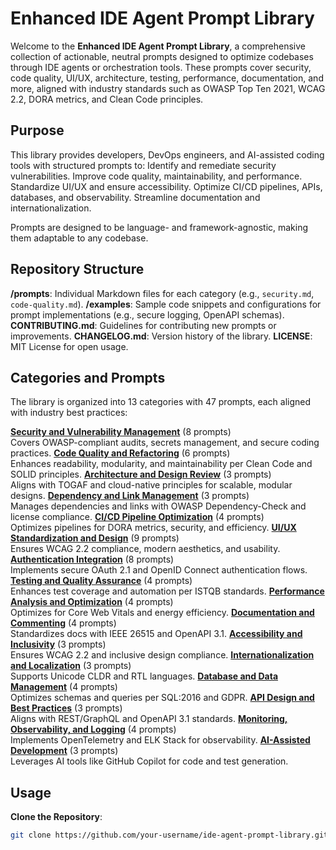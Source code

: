 # Enhanced IDE Agent Prompt Library

Welcome to the **Enhanced IDE Agent Prompt Library**, a comprehensive collection of actionable, neutral prompts designed to optimize codebases through IDE agents or orchestration tools. These prompts cover security, code quality, UI/UX, architecture, testing, performance, documentation, and more, aligned with industry standards such as OWASP Top Ten 2021, WCAG 2.2, DORA metrics, and Clean Code principles. 

## Purpose
This library provides developers, DevOps engineers, and AI-assisted coding tools with structured prompts to:
Identify and remediate security vulnerabilities.
Improve code quality, maintainability, and performance.
Standardize UI/UX and ensure accessibility.
Optimize CI/CD pipelines, APIs, databases, and observability.
Streamline documentation and internationalization.

Prompts are designed to be language- and framework-agnostic, making them adaptable to any codebase.

## Repository Structure
**/prompts**: Individual Markdown files for each category (e.g., `security.md`, `code-quality.md`).
**/examples**: Sample code snippets and configurations for prompt implementations (e.g., secure logging, OpenAPI schemas).
**CONTRIBUTING.md**: Guidelines for contributing new prompts or improvements.
**CHANGELOG.md**: Version history of the library.
**LICENSE**: MIT License for open usage.

## Categories and Prompts
The library is organized into 13 categories with 47 prompts, each aligned with industry best practices:

**[Security and Vulnerability Management](/prompts/security.md)** (8 prompts)  
   Covers OWASP-compliant audits, secrets management, and secure coding practices.
**[Code Quality and Refactoring](/prompts/code-quality.md)** (6 prompts)  
   Enhances readability, modularity, and maintainability per Clean Code and SOLID principles.
**[Architecture and Design Review](/prompts/architecture.md)** (3 prompts)  
   Aligns with TOGAF and cloud-native principles for scalable, modular designs.
**[Dependency and Link Management](/prompts/dependencies.md)** (3 prompts)  
   Manages dependencies and links with OWASP Dependency-Check and license compliance.
**[CI/CD Pipeline Optimization](/prompts/cicd.md)** (4 prompts)  
   Optimizes pipelines for DORA metrics, security, and efficiency.
**[UI/UX Standardization and Design](/prompts/ui-ux.md)** (9 prompts)  
   Ensures WCAG 2.2 compliance, modern aesthetics, and usability.
**[Authentication Integration](/prompts/authentication.md)** (8 prompts)  
   Implements secure OAuth 2.1 and OpenID Connect authentication flows.
**[Testing and Quality Assurance](/prompts/testing.md)** (4 prompts)  
   Enhances test coverage and automation per ISTQB standards.
**[Performance Analysis and Optimization](/prompts/performance.md)** (4 prompts)  
   Optimizes for Core Web Vitals and energy efficiency.
**[Documentation and Commenting](/prompts/documentation.md)** (4 prompts)  
    Standardizes docs with IEEE 26515 and OpenAPI 3.1.
**[Accessibility and Inclusivity](/prompts/accessibility.md)** (3 prompts)  
    Ensures WCAG 2.2 and inclusive design compliance.
**[Internationalization and Localization](/prompts/i18n.md)** (3 prompts)  
    Supports Unicode CLDR and RTL languages.
**[Database and Data Management](/prompts/database.md)** (4 prompts)  
    Optimizes schemas and queries per SQL:2016 and GDPR.
**[API Design and Best Practices](/prompts/api-design.md)** (3 prompts)  
    Aligns with REST/GraphQL and OpenAPI 3.1 standards.
**[Monitoring, Observability, and Logging](/prompts/observability.md)** (4 prompts)  
    Implements OpenTelemetry and ELK Stack for observability.
**[AI-Assisted Development](/prompts/ai-assisted.md)** (3 prompts)  
    Leverages AI tools like GitHub Copilot for code and test generation.

## Usage
**Clone the Repository**:
   ```bash
   git clone https://github.com/your-username/ide-agent-prompt-library.git




























